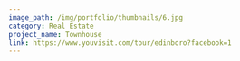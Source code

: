 ```yaml
---
image_path: /img/portfolio/thumbnails/6.jpg
category: Real Estate
project_name: Townhouse
link: https://www.youvisit.com/tour/edinboro?facebook=1
---
```

